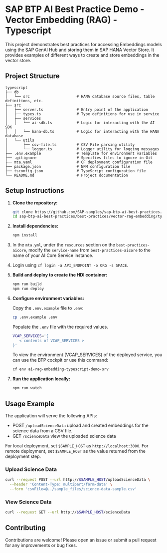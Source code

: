 # SAP BTP AI Best Practice Demo - Vector Embedding (RAG) - Typescript

This project demonstrates best practices for accessing Embeddings models using the SAP GenAI Hub and storing them in SAP HANA Vector Store. It provides examples of different ways to create and store embeddings in the vector store.

## Project Structure

```table
typescript
├── db
│   └── src                     # HANA database source files, table definitions, etc.
├── src
│   ├── server.ts               # Entry point of the application
│   ├── types.ts                # Type definitions for use in service
│   ├── services
│   │   └── ai-sdk.ts           # Logic for interacting with the AI SDK
│   │   └── hana-db.ts          # Logic for interacting with the HANA database
│   └── utils
│       ├── csv-file.ts         # CSV File parsing utility
│       └── logger.ts           # Logger utility for logging messages
├── .env.example                # Template for environment variables
├── .gitignore                  # Specifies files to ignore in Git
├── mta.yaml                    # CF deployment configuration file
├── package.json                # NPM configuration file
├── tsconfig.json               # TypeScript configuration file
└── README.md                   # Project documentation
```

## Setup Instructions

1. **Clone the repository:**

   ```bash
   git clone https://github.com/SAP-samples/sap-btp-ai-best-practices.git
   cd sap-btp-ai-best-practices/best-practices/vector-rag-embedding/typescript
   ```

2. **Install dependencies:**

   ```bash
   npm install
   ```

3. In the `mta.yml`, under the `resources` section on the `best-practices-aicore`, modify the `service-name` from `best-practices-aicore` to the name of your AI Core Service instance.

4. Login using `cf login -a API_ENDPOINT -o ORG -s SPACE`.

5. **Build and deploy to create the HDI container:**

   ```bash
   npm run build
   npm run deploy
   ```

6. **Configure environment variables:**

   Copy the `.env.example` file to `.env`:

   ```bash
   cp .env.example .env
   ```

   Populate the `.env` file with the required values.

   ```bash
   VCAP_SERVICES='{
      < contents of VCAP_SERVICES >
   }'
   ```

   To view the environment (VCAP_SERVICES) of the deployed service, you can use the BTP cockpit or use this command:

   ```bash
   cf env ai-rag-embedding-typescript-demo-srv
   ```
  
7. **Run the application locally:**

   ```bash
   npm run watch
   ```

## Usage Example

The application will serve the following APIs:

- POST `/uploadScienceData` upload and created embeddings for the science data from a CSV file.
- GET `/scienceData` view the uploaded science data

For local deployment, set `$SAMPLE_HOST` as `http://localhost:3000`. For remote deployment, set `$SAMPLE_HOST` as the value returned from the deployment step.

### Upload Science Data

```bash
curl --request POST --url http://$SAMPLE_HOST/uploadScienceData \
  --header 'Content-Type: multipart/form-data' \
  --form 'csvFile=@../sample_files/science-data-sample.csv' 
```

### View Science Data

```bash
curl --request GET --url http://$SAMPLE_HOST/scienceData
```

## Contributing

Contributions are welcome! Please open an issue or submit a pull request for any improvements or bug fixes.
